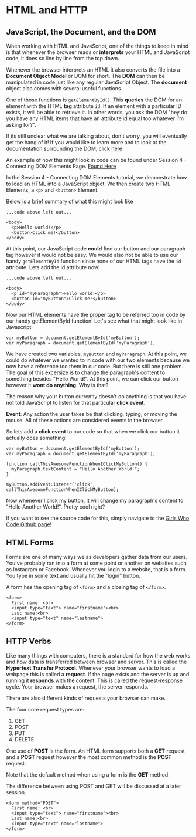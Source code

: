 # HTML and HTTP

## JavaScript, the Document, and the DOM

When working with HTML and JavaScript, one of the things to keep in mind is that whenever the browser reads or **interprets** your HTML and JavaScript code, it does so line by line from the top down.  

Whenever the browser interprets an HTML it also converts the file into a **Document Object Model** or DOM for short.  The **DOM** can then be manipulated in code just like any regular JavaScript Object.  The **document** object also comes with several useful functions. 

One of those functions is `getElementById()`.  This **queries** the DOM for an element with the HTML **tag** attribute `id`.  If an element with a particular ID exists, it will be able to retrieve it.  In other words, you ask the DOM "hey do you have any HTML items that have an attribute id equal too whatever I'm asking for?".  

If its still unclear what we are talking about, don't worry, you will eventually get the hang of it!  If you would like to learn more and to look at the documentation surrounding the DOM, click [here](https://developer.mozilla.org/en-US/docs/Web/API/Document/getElementById)

An example of how this might look in code can be found under Session 4 - Connecting DOM Elements Page. [Found Here](https://tdillman-taxslayer.github.io/girlswhocode/connecting_dom_elements.html)

In the Session 4 - Connecting DOM Elements tutorial, we demonstrate how to load an HTML into a JavaScript object. We then create two HTML Elements, a `<p>` and `<button>` Element. 

Below is a brief summary of what this might look like

```
...code above left out...

<body>
  <p>Hello world!</p>
  <button>Click me!</button>
</body>
```

At this point, our JavaScript code **could** find our button and our paragraph tag however it would not be easy.  We would also not be able to use our handy `getElementById` function since none of our HTML tags have the `id` attribute. Lets add the id attribute now!

```
...code above left out...

<body>
  <p id="myParagraph">Hello world!</p>
  <button id="myButton">Click me!</button>
</body>
```

Now our HTML elements have the proper tag to be referred too in code by our handy getElementById function!  Let's see what that might look like in Javascript

```
var myButton = document.getElementById('myButton');
var myParagraph = document.getElementById('myParagraph');
```

We have created two variables, `myButton` and `myParagraph`.  At this point, we could do whatever we wanted to in code with our two elements because we now have a reference too them in our code.  But there is still one problem.  The goal of this excersize is to change the paragraph's content to something besides "Hello World!".  At this point, we can click our button however it **wont do anything**.  Why is that? 

The reason why your button currently doesn't do anything is that you have not told JavaScript to listen for that particular **click event**.  

**Event**: Any action the user takes be that clicking, typing, or moving the mouse.  All of these actions are considered events in the browser. 

So lets add a **click event** to our code so that when we click our button it actually does something!

```
var myButton = document.getElementById('myButton');
var myParagraph = document.getElementById('myParagraph');

function callThisAwesomeFunctionWhenIClickMyButton() {
  myParagraph.textContent = "Hello Another World!";
}

myButton.addEventListener('click', callThisAwesomeFunctionWhenIClickMyButton);

```

Now whenever I click my button, it will change my paragraph's content to "Hello Another World!".  Pretty cool right? 

If you want to see the source code for this, simply navigate to the [Girls Who Code Github page!](https://github.com/tdillman-taxslayer/girlswhocode)

## HTML Forms

Forms are one of many ways we as developers gather data from our users.  You've probably ran into a form at some point or another on websites such as Instagram or Facebook.  Whenever you login to a website, that is a form.  You type in some text and usually hit the "login" button.  

A form has the opening tag of `<form>` and a closing tag of `</form>`. 

```
<form>
  First name: <br>
  <input type="text"> name="firstname"><br>
  Last name:<br>
  <input type="text" name="lastname">
</form>
```

## HTTP Verbs

Like many things with computers, there is a standard for how the web works and how data is transferred between browser and server.  This is called the **Hypertext Transfer Protocol**.  Whenever your browser wants to load a webpage this is called a **request**.  If the page exists and the server is up and running it **responds** with the content.  This is called the request-response cycle.  Your browser makes a request, the server responds.  

There are also different kinds of requests your browser can make.  

The four core request types are:

1. GET
2. POST
3. PUT
4. DELETE

One use of **POST** is the form.  An HTML form supports both a **GET** request and a **POST** request however the most common method is the **POST** request.

Note that the default method when using a form is the **GET** method.  

The difference between using POST and GET will be discussed at a later session. 

```
<form method="POST">
  First name: <br>
  <input type="text"> name="firstname"><br>
  Last name:<br>
  <input type="text" name="lastname">
</form>
```


